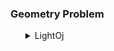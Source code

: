 <h3>Geometry Problem</h3>
<ul>
	<details>
		<summary>LightOj</summary>
		<ol>
			<li>Problem: <a href="https://lightoj.com/problem/juice-in-the-glass">1216 Juice in the Glass</a></li>
			<ul>
				<li>Solution: <a href="https://github.com/Mestu-Paul/MyProgramming/blob/master/LightOj/1216_Juice_in_the_Glass.md">1216 Juice in the Glass</a></li>
			</ul>
		</ol>
	</details>
</ul>